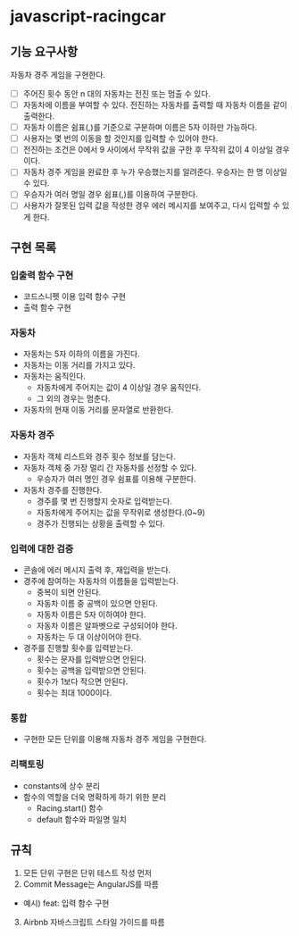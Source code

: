 # javascript-racingcar

## 기능 요구사항
자동차 경주 게임을 구현한다.

- [ ] 주어진 횟수 동안 n 대의 자동차는 전진 또는 멈출 수 있다.
- [ ] 자동차에 이름을 부여할 수 있다. 전진하는 자동차를 출력할 때 자동차 이름을 같이 출력한다.
- [ ] 자동차 이름은 쉼표(,)를 기준으로 구분하며 이름은 5자 이하만 가능하다.
- [ ] 사용자는 몇 번의 이동을 할 것인지를 입력할 수 있어야 한다.
- [ ] 전진하는 조건은 0에서 9 사이에서 무작위 값을 구한 후 무작위 값이 4 이상일 경우이다.
- [ ] 자동차 경주 게임을 완료한 후 누가 우승했는지를 알려준다. 우승자는 한 명 이상일 수 있다.
- [ ] 우승자가 여러 명일 경우 쉼표(,)를 이용하여 구분한다.
- [ ] 사용자가 잘못된 입력 값을 작성한 경우 에러 메시지를 보여주고, 다시 입력할 수 있게 한다.

## 구현 목록

### 입출력 함수 구현
- 코드스니펫 이용 입력 함수 구현
- 출력 함수 구현

### 자동차
- 자동차는 5자 이하의 이름을 가진다.
- 자동차는 이동 거리를 가지고 있다.
- 자동차는 움직인다.
  - 자동차에게 주어지는 값이 4 이상일 경우 움직인다.
  - 그 외의 경우는 멈춘다.
- 자동차의 현재 이동 거리를 문자열로 반환한다.

### 자동차 경주
- 자동차 객체 리스트와 경주 횟수 정보를 담는다.
- 자동차 객체 중 가장 멀리 간 자동차를 선정할 수 있다.
  - 우승자가 여러 명인 경우 쉼표를 이용해 구분한다.
- 자동차 경주를 진행한다.
  - 경주를 몇 번 진행할지 숫자로 입력받는다.
  - 자동차에게 주어지는 값을 무작위로 생성한다.(0~9)
  - 경주가 진행되는 상황을 출력할 수 있다.

### 입력에 대한 검증
- 콘솔에 에러 메시지 출력 후, 재입력을 받는다.
- 경주에 참여하는 자동차의 이름들을 입력받는다.
  - 중복이 되면 안된다.
  - 자동차 이름 중 공백이 있으면 안된다.
  - 자동차 이름은 5자 이하여야 한다.
  - 자동차 이름은 알파벳으로 구성되어야 한다.
  - 자동차는 두 대 이상이어야 한다.
- 경주를 진행할 횟수를 입력받는다.
  - 횟수는 문자를 입력받으면 안된다.
  - 횟수는 공백을 입력받으면 안된다.
  - 횟수가 1보다 작으면 안된다.
  - 횟수는 최대 1000이다.

### 통합
- 구현한 모든 단위를 이용해 자동차 경주 게임을 구현한다.

### 리팩토링
- constants에 상수 분리
- 함수의 역할을 더욱 명확하게 하기 위한 분리
  - Racing.start() 함수
  - default 함수와 파일명 일치

## 규칙
1. 모든 단위 구현은 단위 테스트 작성 먼저
2. Commit Message는 AngularJS를 따름
  - 예시) feat: 입력 함수 구현
3. Airbnb 자바스크립트 스타일 가이드를 따름